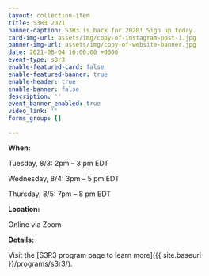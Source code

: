 ```yaml
---
layout: collection-item
title: S3R3 2021
banner-caption: S3R3 is back for 2020! Sign up today.
card-img-url: assets/img/copy-of-instagram-post-1.jpg
banner-img-url: assets/img/copy-of-website-banner.jpg
date: 2021-08-04 16:00:00 +0000
event-type: s3r3
enable-featured-card: false
enable-featured-banner: true
enable-header: true
enable-banner: false
description: ''
event_banner_enabled: true
video_link: ''
forms_group: []

---
```

**When:**

Tuesday, 8/3: 2pm – 3 pm EDT

Wednesday, 8/4: 3pm – 5 pm EDT

Thursday, 8/5: 7pm – 8 pm EDT

**Location:**

Online via Zoom

**Details:**

Visit the [S3R3 program page to learn more]({{ site.baseurl }}/programs/s3r3/).